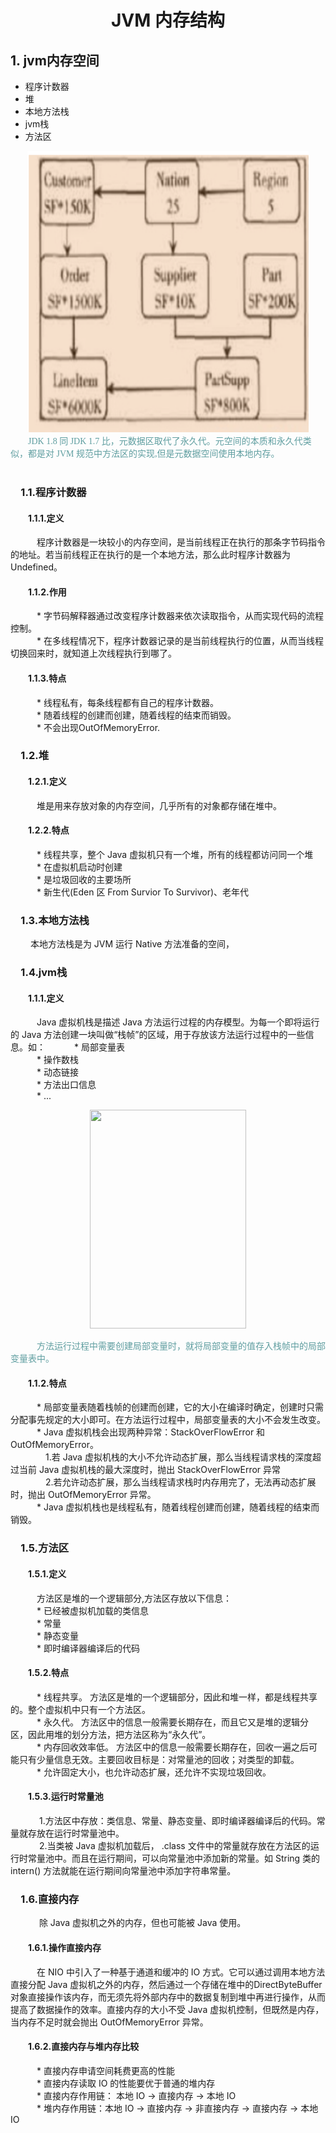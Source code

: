 <h1 align=center> JVM 内存结构</h1>

<h2 align=left> 1. jvm内存空间 </h2>

* 程序计数器
* 堆
* 本地方法栈
* jvm栈
* 方法区

<div align=center>
    <img width="450" height="450" src="picture/1.png">
</div>

<font face="STCAIYUN" color=#5F9EA0>
&emsp;&emsp;JDK 1.8 同 JDK 1.7 比，元数据区取代了永久代。元空间的本质和永久代类似，都是对 JVM 规范中方法区的实现,但是元数据空间使用本地内存。</font>
<br></br>
<h3> &emsp;1.1.程序计数器</h3>

<h4> &emsp;&emsp;1.1.1.定义</h4>
<p>
    &emsp;&emsp;&emsp;程序计数器是一块较小的内存空间，是当前线程正在执行的那条字节码指令的地址。若当前线程正在执行的是一个本地方法，那么此时程序计数器为Undefined。
</p>

<h4> &emsp;&emsp;1.1.2.作用</h4>
    <p>
       &emsp;&emsp;&emsp;* 字节码解释器通过改变程序计数器来依次读取指令，从而实现代码的流程控制。
       </br>
       &emsp;&emsp;&emsp;* 在多线程情况下，程序计数器记录的是当前线程执行的位置，从而当线程切换回来时，就知道上次线程执行到哪了。
    </p>
<h4> &emsp;&emsp;1.1.3.特点</h4>
    <p>
    &emsp;&emsp;&emsp;* 线程私有，每条线程都有自己的程序计数器。
    </br>
    &emsp;&emsp;&emsp;* 随着线程的创建而创建，随着线程的结束而销毁。
    </br>
    &emsp;&emsp;&emsp;* 不会出现OutOfMemoryError.
    </p>
<h3> &emsp;1.2.堆</h3>
<h4> &emsp;&emsp;1.2.1.定义</h4>
<p>
&emsp;&emsp;&emsp;堆是用来存放对象的内存空间，几乎所有的对象都存储在堆中。
</p>
<h4> &emsp;&emsp;1.2.2.特点</h4>
<p>
&emsp;&emsp;&emsp;* 线程共享，整个 Java 虚拟机只有一个堆，所有的线程都访问同一个堆
</br>
&emsp;&emsp;&emsp;* 在虚拟机启动时创建
</br>
&emsp;&emsp;&emsp;* 是垃圾回收的主要场所
</br>
&emsp;&emsp;&emsp;* 新生代(Eden 区 From Survior To Survivor)、老年代
</p>
<h3> &emsp;1.3.本地方法栈</h3>
&emsp;&emsp; 本地方法栈是为 JVM 运行 Native 方法准备的空间，
<h3> &emsp;1.4.jvm栈</h3>
<h4> &emsp;&emsp;1.1.1.定义</h4>
    <p>
    &emsp;&emsp;&emsp;Java 虚拟机栈是描述 Java 方法运行过程的内存模型。为每一个即将运行的 Java 方法创建一块叫做“栈帧”的区域，用于存放该方法运行过程中的一些信息。如：
    &emsp;&emsp;&emsp;* 局部变量表
    </br>
    &emsp;&emsp;&emsp;* 操作数栈
    </br>
    &emsp;&emsp;&emsp;* 动态链接
    </br>
    &emsp;&emsp;&emsp;* 方法出口信息
    </br>
    &emsp;&emsp;&emsp;* ...
    </p>

<div align=center>
    <img width="250" height="350" src="picture/2.png">
</div>
    <p >
    <font face="STCAIYUN" color=#5F9EA0>
    &emsp;&emsp;&emsp;方法运行过程中需要创建局部变量时，就将局部变量的值存入栈帧中的局部变量表中。
    </font>
    </p>
<h4> &emsp;&emsp;1.1.2.特点</h4>
<p>
&emsp;&emsp;&emsp;* 局部变量表随着栈帧的创建而创建，它的大小在编译时确定，创建时只需分配事先规定的大小即可。在方法运行过程中，局部变量表的大小不会发生改变。
</br>
&emsp;&emsp;&emsp;* Java 虚拟机栈会出现两种异常：StackOverFlowError 和 OutOfMemoryError。
</br>
&emsp;&emsp;&emsp;&emsp;1.若 Java 虚拟机栈的大小不允许动态扩展，那么当线程请求栈的深度超过当前 Java 虚拟机栈的最大深度时，抛出 StackOverFlowError 异常
</br>
&emsp;&emsp;&emsp;&emsp;2.若允许动态扩展，那么当线程请求栈时内存用完了，无法再动态扩展时，抛出 OutOfMemoryError 异常。
</br>
&emsp;&emsp;&emsp;* Java 虚拟机栈也是线程私有，随着线程创建而创建，随着线程的结束而销毁。
</p>
<h3> &emsp;1.5.方法区</h3>
<h4> &emsp;&emsp;1.5.1.定义</h4>
<p>
&emsp;&emsp;&emsp;方法区是堆的一个逻辑部分,方法区存放以下信息：
</br>
&emsp;&emsp;&emsp;* 已经被虚拟机加载的类信息
</br>
&emsp;&emsp;&emsp;* 常量
</br>
&emsp;&emsp;&emsp;* 静态变量
</br>
&emsp;&emsp;&emsp;* 即时编译器编译后的代码
</p>
<h4> &emsp;&emsp;1.5.2.特点</h4>
<p>
&emsp;&emsp;&emsp;* 线程共享。 方法区是堆的一个逻辑部分，因此和堆一样，都是线程共享的。整个虚拟机中只有一个方法区。
</br>
&emsp;&emsp;&emsp;* 永久代。 方法区中的信息一般需要长期存在，而且它又是堆的逻辑分区，因此用堆的划分方法，把方法区称为“永久代”。
</br>
&emsp;&emsp;&emsp;* 内存回收效率低。 方法区中的信息一般需要长期存在，回收一遍之后可能只有少量信息无效。主要回收目标是：对常量池的回收；对类型的卸载。
</br>
&emsp;&emsp;&emsp;* 允许固定大小，也允许动态扩展，还允许不实现垃圾回收。
<h4> &emsp;&emsp;1.5.3.运行时常量池</h4>
<p>
&emsp;&emsp;&emsp; 1.方法区中存放：类信息、常量、静态变量、即时编译器编译后的代码。常量就存放在运行时常量池中。
</br>
&emsp;&emsp;&emsp; 2.当类被 Java 虚拟机加载后， .class 文件中的常量就存放在方法区的运行时常量池中。而且在运行期间，可以向常量池中添加新的常量。如 String 类的 intern() 方法就能在运行期间向常量池中添加字符串常量。
<h3> &emsp;1.6.直接内存</h3>
<p>
&emsp;&emsp;&emsp; 除 Java 虚拟机之外的内存，但也可能被 Java 使用。
</p>
<h4>&emsp;&emsp;1.6.1.操作直接内存</h4>
<p>
&emsp;&emsp;&emsp;在 NIO 中引入了一种基于通道和缓冲的 IO 方式。它可以通过调用本地方法直接分配 Java 虚拟机之外的内存，然后通过一个存储在堆中的DirectByteBuffer对象直接操作该内存，而无须先将外部内存中的数据复制到堆中再进行操作，从而提高了数据操作的效率。直接内存的大小不受 Java 虚拟机控制，但既然是内存，当内存不足时就会抛出 OutOfMemoryError 异常。
</p>
<h4>&emsp;&emsp;1.6.2.直接内存与堆内存比较</h4>
<p>
&emsp;&emsp;&emsp;* 直接内存申请空间耗费更高的性能
</br>
&emsp;&emsp;&emsp;* 直接内存读取 IO 的性能要优于普通的堆内存
</br>
&emsp;&emsp;&emsp;* 直接内存作用链： 本地 IO -> 直接内存 -> 本地 IO
</br>
&emsp;&emsp;&emsp;* 堆内存作用链：本地 IO -> 直接内存 -> 非直接内存 -> 直接内存 -> 本地 IO
</p>

